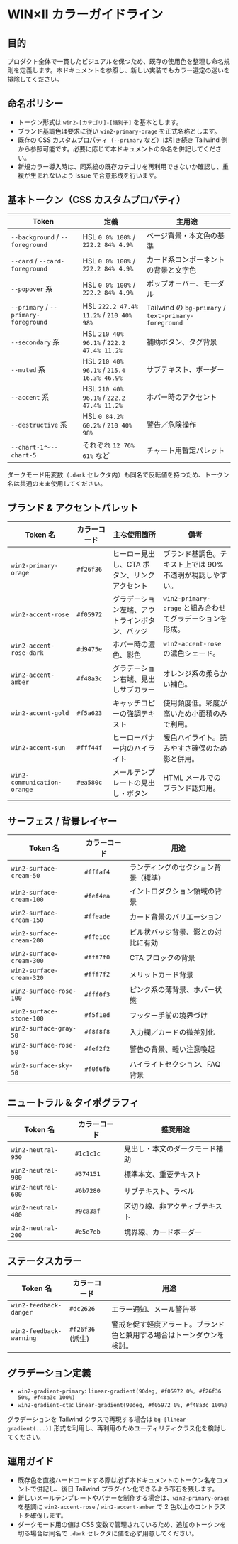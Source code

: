 # WIN×II カラーガイドライン

## 目的
プロダクト全体で一貫したビジュアルを保つため、既存の使用色を整理し命名規則を定義します。本ドキュメントを参照し、新しい実装でもカラー選定の迷いを排除してください。

## 命名ポリシー
- トークン形式は `win2-[カテゴリ]-[識別子]` を基本とします。
- ブランド基調色は要求に従い `win2-primary-orage` を正式名称とします。
- 既存の CSS カスタムプロパティ（`--primary` など）は引き続き Tailwind 側から参照可能です。必要に応じて本ドキュメントの命名を併記してください。
- 新規カラー導入時は、同系統の既存カテゴリを再利用できないか確認し、重複が生まれないよう Issue で合意形成を行います。

## 基本トークン（CSS カスタムプロパティ）
| Token | 定義 | 主用途 |
|---|---|---|
| `--background` / `--foreground` | HSL `0 0% 100%` / `222.2 84% 4.9%` | ページ背景・本文色の基準 |
| `--card` / `--card-foreground` | HSL `0 0% 100%` / `222.2 84% 4.9%` | カード系コンポーネントの背景と文字色 |
| `--popover` 系 | HSL `0 0% 100%` / `222.2 84% 4.9%` | ポップオーバー、モーダル |
| `--primary` / `--primary-foreground` | HSL `222.2 47.4% 11.2%` / `210 40% 98%` | Tailwind の `bg-primary` / `text-primary-foreground` |
| `--secondary` 系 | HSL `210 40% 96.1%` / `222.2 47.4% 11.2%` | 補助ボタン、タグ背景 |
| `--muted` 系 | HSL `210 40% 96.1%` / `215.4 16.3% 46.9%` | サブテキスト、ボーダー |
| `--accent` 系 | HSL `210 40% 96.1%` / `222.2 47.4% 11.2%` | ホバー時のアクセント |
| `--destructive` 系 | HSL `0 84.2% 60.2%` / `210 40% 98%` | 警告／危険操作 |
| `--chart-1`〜`--chart-5` | それぞれ `12 76% 61%` など | チャート用暫定パレット |

ダークモード用変数（`.dark` セレクタ内）も同名で反転値を持つため、トークン名は共通のまま使用してください。

## ブランド & アクセントパレット
| Token 名 | カラーコード | 主な使用箇所 | 備考 |
|---|---|---|---|
| `win2-primary-orage` | `#f26f36` | ヒーロー見出し、CTA ボタン、リンクアクセント | ブランド基調色。テキスト上では 90% 不透明が視認しやすい。 |
| `win2-accent-rose` | `#f05972` | グラデーション左端、アウトラインボタン、バッジ | `win2-primary-orage` と組み合わせてグラデーションを形成。 |
| `win2-accent-rose-dark` | `#d9475e` | ホバー時の濃色、影色 | `win2-accent-rose` の濃色シェード。 |
| `win2-accent-amber` | `#f48a3c` | グラデーション右端、見出しサブカラー | オレンジ系の柔らかい補色。 |
| `win2-accent-gold` | `#f5a623` | キャッチコピーの強調テキスト | 使用頻度低。彩度が高いため小面積のみで利用。 |
| `win2-accent-sun` | `#fff44f` | ヒーローバナー内のハイライト | 暖色ハイライト。読みやすさ確保のため影と併用。 |
| `win2-communication-orange` | `#ea580c` | メールテンプレートの見出し・ボタン | HTML メールでのブランド認知用。 |

## サーフェス / 背景レイヤー
| Token 名 | カラーコード | 用途 |
|---|---|---|
| `win2-surface-cream-50` | `#fffaf4` | ランディングのセクション背景（標準） |
| `win2-surface-cream-100` | `#fef4ea` | イントロダクション領域の背景 |
| `win2-surface-cream-150` | `#ffeade` | カード背景のバリエーション |
| `win2-surface-cream-200` | `#ffe1cc` | ピル状バッジ背景、影との対比に有効 |
| `win2-surface-cream-300` | `#fff7f0` | CTA ブロックの背景 |
| `win2-surface-cream-320` | `#fff7f2` | メリットカード背景 |
| `win2-surface-rose-100` | `#fff0f3` | ピンク系の薄背景、ホバー状態 |
| `win2-surface-stone-100` | `#f5f1ed` | フッター手前の境界づけ |
| `win2-surface-gray-50` | `#f8f8f8` | 入力欄／カードの微差別化 |
| `win2-surface-rose-50` | `#fef2f2` | 警告の背景、軽い注意喚起 |
| `win2-surface-sky-50` | `#f0f6fb` | ハイライトセクション、FAQ 背景 |

## ニュートラル & タイポグラフィ
| Token 名 | カラーコード | 推奨用途 |
|---|---|---|
| `win2-neutral-950` | `#1c1c1c` | 見出し・本文のダークモード補助 |
| `win2-neutral-900` | `#374151` | 標準本文、重要テキスト |
| `win2-neutral-600` | `#6b7280` | サブテキスト、ラベル |
| `win2-neutral-400` | `#9ca3af` | 区切り線、非アクティブテキスト |
| `win2-neutral-200` | `#e5e7eb` | 境界線、カードボーダー |

## ステータスカラー
| Token 名 | カラーコード | 用途 |
|---|---|---|
| `win2-feedback-danger` | `#dc2626` | エラー通知、メール警告帯 |
| `win2-feedback-warning` | `#f26f36` (派生) | 警戒を促す軽度アラート。ブランド色と兼用する場合はトーンダウンを検討。 |

## グラデーション定義
- `win2-gradient-primary`: `linear-gradient(90deg, #f05972 0%, #f26f36 50%, #f48a3c 100%)`
- `win2-gradient-cta`: `linear-gradient(90deg, #f05972 0%, #f48a3c 100%)`

グラデーションを Tailwind クラスで再現する場合は `bg-[linear-gradient(...)]` 形式を利用し、再利用のためユーティリティクラス化を検討してください。

## 運用ガイド
- 既存色を直接ハードコードする際は必ず本ドキュメントのトークン名をコメントで併記し、後日 Tailwind プラグイン化できるよう布石を残します。
- 新しいメールテンプレートやバナーを制作する場合は、`win2-primary-orage` を基調に `win2-accent-rose` / `win2-accent-amber` で 2 色以上のコントラストを確保します。
- ダークモード用の値は CSS 変数で管理されているため、追加のトークンを切る場合は同名で `.dark` セレクタに値を必ず用意してください。
